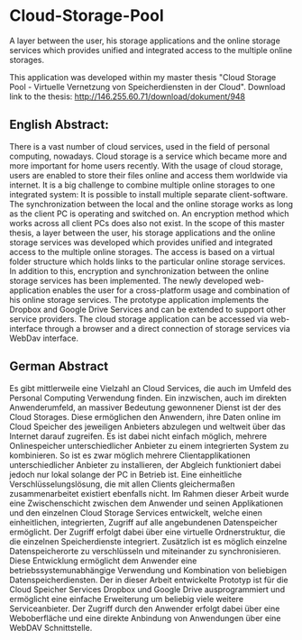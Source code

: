 # Cloud-Storage-Pool
A layer between the user, his storage applications and the online storage services which provides unified and integrated access to the multiple online storages.

This application was developed within my master thesis "Cloud Storage Pool - Virtuelle Vernetzung von Speicherdiensten in der Cloud".
Download link to the thesis: http://146.255.60.71/download/dokument/948

## English Abstract:
There is a vast number of cloud services, used in the field of personal computing, nowadays. Cloud storage is a service which became more and more important for home users recently. With the usage of cloud storage, users are enabled to store their files online and access them worldwide via internet. It is a big challenge to combine multiple online storages to one integrated system: It is possible to install multiple separate client-software. The synchronization between the local and the online storage works as long as the client PC is operating and switched on. An encryption method which works across all client PCs does also not exist. In the scope of this master thesis, a layer between the user, his storage applications and the online storage services was developed which provides unified and integrated access to the multiple online storages. The access is based on a virtual folder structure which holds links to the particular online storage services. In addition to this, encryption and synchronization between the online storage services has been implemented. The newly developed web-application enables the user for a cross-platform usage and combination of his online storage services. The prototype application implements the Dropbox and Google Drive Services and can be extended to support other service providers. The cloud storage application can be accessed via web-interface through a browser and a direct connection of storage services via WebDav interface.

## German Abstract
Es gibt mittlerweile eine Vielzahl an Cloud Services, die auch im Umfeld des Personal Computing Verwendung finden. Ein inzwischen, auch im direkten Anwenderumfeld, an massiver Bedeutung gewonnener Dienst ist der des Cloud Storages. Diese ermöglichen den Anwendern, ihre Daten online im Cloud Speicher des jeweiligen Anbieters abzulegen und weltweit über das Internet darauf zugreifen. Es ist dabei nicht einfach möglich, mehrere Onlinespeicher unterschiedlicher Anbieter zu einem integrierten System zu kombinieren. So ist es zwar möglich mehrere Clientapplikationen unterschiedlicher Anbieter zu installieren, der Abgleich funktioniert dabei jedoch nur lokal solange der PC in Betrieb ist. Eine einheitliche Verschlüsselungslösung, die mit allen Clients gleichermaßen zusammenarbeitet existiert ebenfalls nicht. Im Rahmen dieser Arbeit wurde eine Zwischenschicht zwischen dem Anwender und seinen Applikationen und den einzelnen Cloud Storage Services entwickelt, welche einen einheitlichen, integrierten, Zugriff auf alle angebundenen Datenspeicher ermöglicht. Der Zugriff erfolgt dabei über eine virtuelle Ordnerstruktur, die die einzelnen Speicherdienste integriert. Zusätzlich ist es möglich einzelne Datenspeicherorte zu verschlüsseln und miteinander zu synchronisieren. Diese Entwicklung ermöglicht dem Anwender eine betriebssystemunabhängige Verwendung und Kombination von beliebigen Datenspeicherdiensten. Der in dieser Arbeit entwickelte Prototyp ist für die Cloud Speicher Services Dropbox und Google Drive ausprogrammiert und ermöglicht eine einfache Erweiterung um beliebig viele weitere Serviceanbieter. Der Zugriff durch den Anwender erfolgt dabei über eine Weboberfläche und eine direkte Anbindung von Anwendungen über eine WebDAV Schnittstelle.
